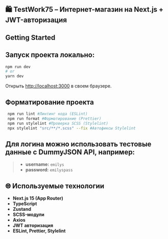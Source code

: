 ## 🛍 TestWork75 – Интернет-магазин на Next.js + JWT-авторизация
## Getting Started

## Запуск проекта локально:

```bash
npm run dev
# or
yarn dev
```

Открыть [http://localhost:3000](http://localhost:3000) в своем браузере.

## Форматирование проекта 
```bash
 npm run lint #Линтинг кода (ESLint)
 npm run format #Форматирование (Prettier)
 npm run stylelint #Проверка SCSS (Stylelint)
 npx stylelint "src/**/*.scss" --fix #Автофиксы Stylelint
```
## Для логина можно использовать тестовые данные с DummyJSON API, например:
> 
> - **username:** `emilys`
> - **password:** `emilyspass`


## 🌐 Используемые технологии

- **Next.js 15 (App Router)**
- **TypeScript**
- **Zustand**
- **SCSS-модули**
- **Axios**
- **JWT авторизация**
- **ESLint, Prettier, Stylelint**
